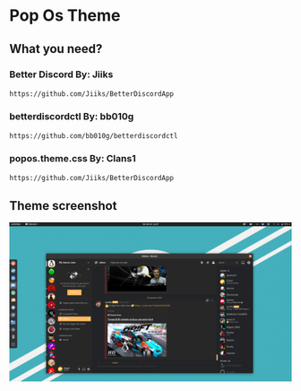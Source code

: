 # Pop Os Theme

## What you need?
### Better Discord **By: Jiiks**

```
https://github.com/Jiiks/BetterDiscordApp
```

### betterdiscordctl **By: bb010g**

```
https://github.com/bb010g/betterdiscordctl
```

### popos.theme.css **By: Clans1**

```
https://github.com/Jiiks/BetterDiscordApp
```

## Theme screenshot
![Theme Screenshot](https://github.com/Clans1/debian_discord_theme/blob/master/Screenshot%20from%202020-09-22%2014-37-18.png)
